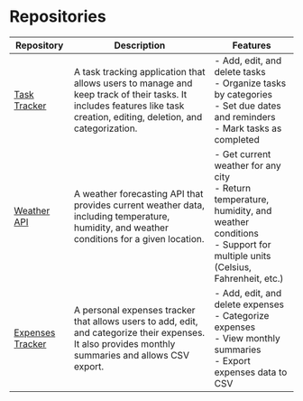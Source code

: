 # Repositories

| **Repository**       | **Description**                                                                                                                                     | **Features**                                                                                                                                                                                                                       |
|----------------------|-----------------------------------------------------------------------------------------------------------------------------------------------------|----------------------------------------------------------------------------------------------------------------------------------------------------------------------------------------------------------------------------------|
| [Task Tracker](https://github.com/jmsjcmc/Task-Tracker)   | A task tracking application that allows users to manage and keep track of their tasks. It includes features like task creation, editing, deletion, and categorization. | - Add, edit, and delete tasks<br>- Organize tasks by categories<br>- Set due dates and reminders<br>- Mark tasks as completed |
| [Weather API](https://github.com/jmsjcmc/Weather-API)     | A weather forecasting API that provides current weather data, including temperature, humidity, and weather conditions for a given location.                | - Get current weather for any city<br>- Return temperature, humidity, and weather conditions<br>- Support for multiple units (Celsius, Fahrenheit, etc.)                       |
| [Expenses Tracker](https://github.com/jmsjcmc/Expense-Tracker) | A personal expenses tracker that allows users to add, edit, and categorize their expenses. It also provides monthly summaries and allows CSV export.    | - Add, edit, and delete expenses<br>- Categorize expenses<br>- View monthly summaries<br>- Export expenses data to CSV |

